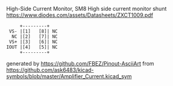 High-Side Current Monitor, SM8
High side current monitor shunt
https://www.diodes.com/assets/Datasheets/ZXCT1009.pdf


	     +---------+
	 VS- |[1]   [8]| NC
	  NC |[2]   [7]| NC
	 VS+ |[3]   [6]| NC
	IOUT |[4]   [5]| NC
	     +---------+


generated by https://github.com/FBEZ/Pinout-AsciiArt from https://github.com/ask6483/kicad-symbols/blob/master/Amplifier_Current.kicad_sym